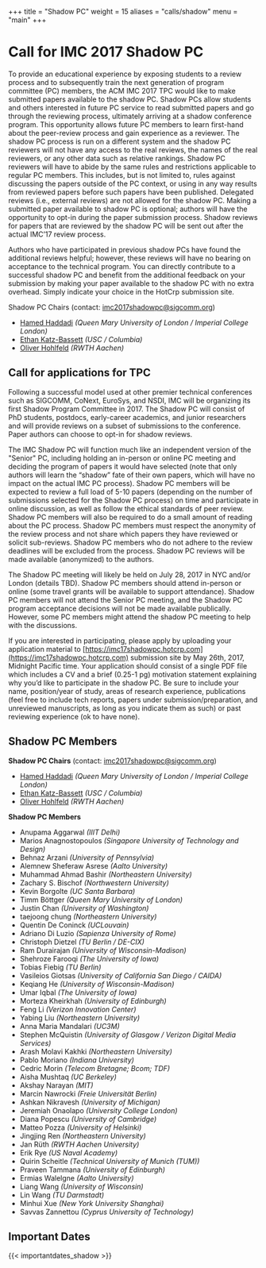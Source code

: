 +++
title = "Shadow PC"
weight = 15
aliases = "calls/shadow"
menu = "main"
+++

# Call for IMC 2017 Shadow PC

To provide an educational experience by exposing students to a review process and to subsequently train the next generation of program committee (PC) members, the ACM IMC 2017 TPC would like to make submitted papers available to the shadow PC. Shadow PCs allow students and others interested in future PC service to read submitted papers and go through the reviewing process, ultimately arriving at a shadow conference program. This opportunity allows future PC members to learn first-hand about the peer-review process and gain experience as a reviewer. The shadow PC process is run on a different system and the shadow PC reviewers will not have any access to the real reviews, the names of the real reviewers, or any other data such as relative rankings. Shadow PC reviewers will have to abide by the same rules and restrictions applicable to regular PC members. This includes, but is not limited to, rules against discussing the papers outside of the PC context, or using in any way results from reviewed papers before such papers have been published. Delegated reviews (i.e., external reviews) are not allowed for the shadow PC. Making a submitted paper available to shadow PC is optional; authors will have the opportunity to opt-in during the paper submission process. Shadow reviews for papers that are reviewed by the shadow PC will be sent out after the actual IMC’17 review process. 

Authors who have participated in previous shadow PCs have found the additional reviews helpful; however, these reviews will have no bearing on acceptance to the technical program. You can directly contribute to a successful shadow PC and benefit from the additional feedback on your submission by making your paper available to the shadow PC with no extra overhead. Simply indicate your choice in the HotCrp submission site.

Shadow PC Chairs (contact: [imc2017shadowpc@sigcomm.org](mailto:imc2017shadowpc@sigcomm.org)) 

* [Hamed Haddadi](http://www.eecs.qmul.ac.uk/~hamed/) *(Queen Mary University of London / Imperial College London)*
* [Ethan Katz-Bassett](http://www-bcf.usc.edu/~katzbass/) *(USC / Columbia)*
* [Oliver Hohlfeld](http://www.ohohlfeld.com/) *(RWTH Aachen)*

## Call for applications for TPC

Following a successful model used at other premier technical conferences such as SIGCOMM, CoNext, EuroSys, and NSDI, IMC will be organizing its first Shadow Program Committee in 2017. The Shadow PC will consist of PhD students, postdocs, early-career academics, and junior researchers and will provide reviews on a subset of submissions to the conference. Paper authors can choose to opt-in for shadow reviews.

The IMC Shadow PC will function much like an independent version of the "Senior" PC, including holding an in-person or online PC meeting and deciding the program of papers it would have selected (note that only authors will learn the “shadow” fate of their own papers, which will have no impact on the actual IMC PC process). Shadow PC members will be expected to review a full load of 5-10 papers (depending on the number of submissions selected for the Shadow PC process) on time and participate in online discussion, as well as follow the ethical standards of peer review. Shadow PC members will also be required to do a small amount of reading about the PC process. Shadow PC members must respect the anonymity of the review process and not share which papers they have reviewed or solicit sub-reviews. Shadow PC members who do not adhere to the review deadlines will be excluded from the process. Shadow PC reviews will be made available (anonymized) to the authors. 

The Shadow PC meeting will likely be held on July 28, 2017 in NYC and/or London (details TBD). Shadow PC members should attend in-person or online (some travel grants will be available to support attendance). Shadow PC members will not attend the Senior PC meeting, and the Shadow PC program acceptance decisions will not be made available publically. However, some PC members might attend the shadow PC meeting to help with the discussions. 

If you are interested in participating, please apply by uploading your application material to [https://imc17shadowpc.hotcrp.com](https://imc17shadowpc.hotcrp.com) submission site by May 26th, 2017, Midnight Pacific time. Your application should consist of a single PDF file which includes a CV and a brief (0.25-1 pg) motivation statement explaining why you’d like to participate in the shadow PC. Be sure to include your name, position/year of study, areas of research experience, publications (feel free to include tech reports, papers under submission/preparation, and unreviewed manuscripts, as long as you indicate them as such) or past reviewing experience (ok to have none).

## Shadow PC Members

**Shadow PC Chairs** (contact: [imc2017shadowpc@sigcomm.org](mailto:imc2017shadowpc@sigcomm.org)) 

* [Hamed Haddadi](http://www.eecs.qmul.ac.uk/~hamed/) *(Queen Mary University of London / Imperial College London)*
* [Ethan Katz-Bassett](http://www-bcf.usc.edu/~katzbass/) *(USC / Columbia)*
* [Oliver Hohlfeld](http://www.ohohlfeld.com/) *(RWTH Aachen)*

**Shadow PC Members** 

* Anupama Aggarwal *(IIIT Delhi)*
* Marios Anagnostopoulos *(Singapore University of Technology and Design)*
* Behnaz Arzani *(University of Pennsylvia)*
* Alemnew Sheferaw Asrese *(Aalto University)*
* Muhammad Ahmad Bashir *(Northeastern University)*
* Zachary S. Bischof *(Northwestern University)*
* Kevin Borgolte *(UC Santa Barbara)*
* Timm Böttger *(Queen Mary University of London)*
* Justin Chan *(University of Washington)*
* taejoong chung *(Northeastern University)*
* Quentin De Coninck *(UCLouvain)*
* Adriano Di Luzio *(Sapienza University of Rome)*
* Christoph Dietzel *(TU Berlin / DE-CIX)*
* Ram Durairajan *(University of Wisconsin-Madison)*
* Shehroze Farooqi *(The University of Iowa)*
* Tobias Fiebig *(TU Berlin)*
* Vasileios Giotsas *(University of California San Diego / CAIDA)*
* Keqiang He *(University of Wisconsin-Madison)*
* Umar Iqbal *(The University of Iowa)*
* Morteza Kheirkhah *(University of Edinburgh)*
* Feng Li *(Verizon Innovation Center)*
* Yabing Liu *(Northeastern University)*
* Anna Maria Mandalari *(UC3M)*
* Stephen McQuistin *(University of Glasgow / Verizon Digital Media Services)*
* Arash Molavi Kakhki *(Northeastern University)*
* Pablo Moriano *(Indiana University)*
* Cedric Morin *(Telecom Bretagne; Bcom; TDF)*
* Aisha Mushtaq *(UC Berkeley)*
* Akshay Narayan *(MIT)*
* Marcin Nawrocki *(Freie Universität Berlin)*
* Ashkan Nikravesh *(University of Michigan)*
* Jeremiah Onaolapo *(University College London)*
* Diana Popescu *(University of Cambridge)*
* Matteo Pozza *(University of Helsinki)*
* Jingjing Ren *(Northeastern University)*
* Jan Rüth *(RWTH Aachen University)*
* Erik Rye *(US Naval Academy)*
* Quirin Scheitle *(Technical University of Munich (TUM))*
* Praveen Tammana *(University of Edinburgh)*
* Ermias Walelgne *(Aalto University)*
* Liang Wang *(University of Wisconsin)*
* Lin Wang *(TU Darmstadt)*
* Minhui Xue *(New York University Shanghai)*
* Savvas Zannettou *(Cyprus University of Technology)*

## Important Dates
{{< importantdates_shadow >}}
